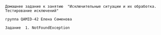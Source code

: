 ```Домашнее задание к занятию  "Исключительные ситуации и их обработка. Тестирование исключений"```

```группа QAMID-42 Елена Семенова```

```Задание  1. NotFoundException ```
